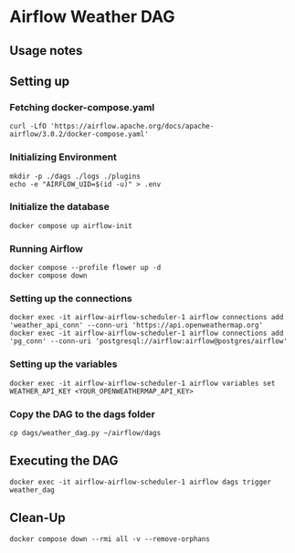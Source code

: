# Airflow Weather DAG

## Usage notes

## Setting up

### Fetching docker-compose.yaml
```
curl -LfO 'https://airflow.apache.org/docs/apache-airflow/3.0.2/docker-compose.yaml'
```

### Initializing Environment
```
mkdir -p ./dags ./logs ./plugins
echo -e "AIRFLOW_UID=$(id -u)" > .env
```

### Initialize the database
```
docker compose up airflow-init
```

### Running Airflow
```
docker compose --profile flower up -d
docker compose down
```

### Setting up the connections
```
docker exec -it airflow-airflow-scheduler-1 airflow connections add 'weather_api_conn' --conn-uri 'https://api.openweathermap.org'
docker exec -it airflow-airflow-scheduler-1 airflow connections add 'pg_conn' --conn-uri 'postgresql://airflow:airflow@postgres/airflow'
```

### Setting up the variables
```
docker exec -it airflow-airflow-scheduler-1 airflow variables set WEATHER_API_KEY <YOUR_OPENWEATHERMAP_API_KEY>
```

### Copy the DAG to the dags folder
```
cp dags/weather_dag.py ~/airflow/dags
```

## Executing the DAG
```
docker exec -it airflow-airflow-scheduler-1 airflow dags trigger weather_dag
```

## Clean-Up
```
docker compose down --rmi all -v --remove-orphans
```
